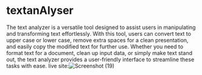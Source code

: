 # textanAlyser
The text analyzer is a versatile tool designed to assist users in manipulating and transforming text effortlessly.
With this tool, users can convert text to upper case or lower case, remove extra spaces for a clean presentation, 
and easily copy the modified text for further use. Whether you need to format text for a document, clean up input data, or simply 
make text stand out, the text analyzer provides a user-friendly interface to streamline these tasks with ease.
live site:![Screenshot (19)](https://github.com/shikharpaudel/textanAlyser/assets/75170007/02382952-d3b2-4c0e-9db1-874a10bef5f2)
